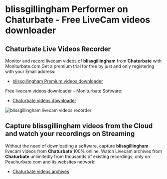 # blissgillingham Performer on Chaturbate - Free LiveCam videos downloader

## Chaturbate Live Videos Recorder

Monitor and record livecam videos of **blissgillingham** from **Chaturbate** with Moniturbate.com
Get a premium trial for free by just and only registering with your Email address:
* [blissgillingham Premium videos downloader](https://moniturbate.com/request-demo-licence-key.html)

Free livecam videos downloader - Moniturbate Software:
* [Chaturbate videos downloader](https://moniturbate.com/moniturbate-download-software.html)

![blissgillingham livecam videos recorder](https://peachurnet.com/templates/moniturbate-software.png)


## Capture blissgillingham videos from the Cloud and watch your recordings on Streaming

Without the need of downloading a software, capture **blissgillingham** livecam videos from **Chaturbate** 100% online.
Watch Livecam archives from **Chaturbate** unlimitedly from thousands of existing recordings, only on Peachurbate.com and its websites network:
* [Chaturbate videos archives](https://peachurnet.com/)